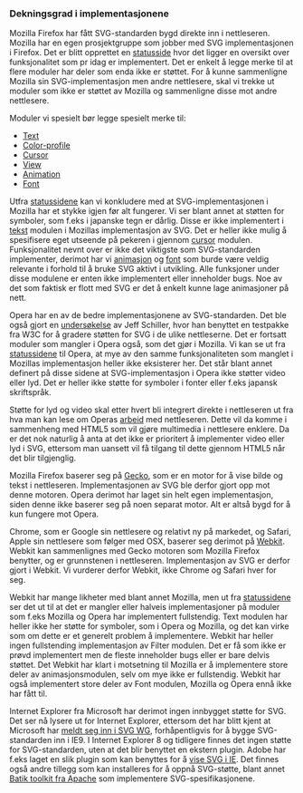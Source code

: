 
### Dekningsgrad i implementasjonene ###

Mozilla Firefox har fått SVG-standarden bygd direkte inn i nettleseren. Mozilla har
en egen prosjektgruppe som jobber med SVG implementasjonen i Firefox.
Det er blitt opprettet en [statusside][7] hvor det ligger en oversikt over funksjonalitet
som pr idag er implementert. Det er enkelt å legge merke til at flere moduler har
deler som enda ikke er støttet. For å kunne sammenligne Mozilla sin SVG-implementasjon
men andre nettlesere, skal vi trekke ut moduler som ikke er støttet av Mozilla og
sammenligne disse mot andre nettlesere.

Moduler vi spesielt bør legge spesielt merke til:

 * [Text][1]
 * [Color-profile][2]
 * [Cursor][3]
 * [View][4]
 * [Animation][5]
 * [Font][6]

Utfra [statussidene][7] kan vi konkludere med at SVG-implementasjonen i Mozilla har et
stykke igjen før alt fungerer. Vi ser blant annet at støtten for symboler, som f.eks i
japanske tegn er dårlig. Disse er ikke implementert i [tekst][1] modulen i Mozillas 
implementasjon av SVG. Det er heller ikke mulig å spesifisere eget utseende på pekeren 
i gjennom [cursor][3] modulen. Funksjonalitet nevnt over er ikke det viktigste som 
SVG-standarden implementer, derimot har vi [animasjon][5] og [font][6] som burde være 
veldig relevante i forhold til å bruke SVG aktivt i utvikling. Alle funksjoner under 
disse modulene er enten ikke implementert eller inneholder bugs. Noe av det som 
faktisk er flott med SVG er det å enkelt kunne lage animasjoner på nett.

Opera har en av de bedre implementasjonene av SVG-standarden. Det ble også gjort en
[undersøkelse][8] av Jeff Schiller, hvor han benyttet en testpakke fra W3C for å gradere
støtten for SVG i de ulike nettleserne. Det er fortsatt moduler som mangler i Opera også,
som det gjør i Mozilla. Vi kan se ut fra [statussidene][9] til Opera, at
mye av den samme funksjonaliteten som manglet i Mozillas implementasjon heller ikke
eksisterer her. Det står blant annet definert på disse sidene at SVG-implementasjon
i Opera ikke støtter video eller lyd. Det er heller ikke støtte for symboler i fonter
eller f.eks japansk skriftspråk.

Støtte for lyd og video skal etter hvert bli integrert direkte i nettleseren ut fra
hva man kan lese om Operas [arbeid][10] med nettleseren. Dette vil da komme i
sammenheng med HTML5 som vil gjøre multimedia i nettlesere enklere. Da er det nok
naturlig å anta at det ikke er prioritert å implementer video eller lyd i SVG,
ettersom man uansett vil få tilgang til dette gjennom HTML5 når det blir tilgjenglig.

Mozilla Firefox baserer seg på [Gecko][11], som er en motor for å vise bilde og tekst i
nettleseren. Implementasjonen av SVG ble derfor gjort opp mot denne motoren.
Opera derimot har laget sin helt egen implementasjon, siden denne ikke baserer seg
på noen separat motor. Alt er altså bygd for å kun fungere mot Opera. 

Chrome, som er Google sin nettlesere og relativt ny på markedet, og Safari, Apple sin 
nettlesere som følger med OSX, baserer seg derimot på [Webkit][12]. Webkit kan sammenlignes 
med Gecko motoren som Mozilla Firefox benytter, og er grunnstenen i nettleseren. 
Implementasjon av SVG er derfor gjort i Webkit. Vi vurderer derfor Webkit, ikke Chrome 
og Safari hver for seg.

Webkit har mange likheter med blant annet Mozilla, men ut fra [statussidene][13] ser
det ut til at det er mangler eller halveis implementasjoner på moduler som f.eks Mozilla
og Opera har implementert fullstendig. Text modulen har heller ikke her støtte for symboler,
som i Opera og Mozilla, og det kan virke som om dette er et generelt problem å implementere.
Webkit har heller ingen fullstending implementasjon av Filter modulen. Det er få som ikke 
er prøvd implementert men de fleste inneholder bugs eller er bare delvis støttet. Det Webkit 
har klart i motsetning til Mozilla er å implementere store deler av animasjonsmodulen, selv om 
mye ikke er fullstendig. Webkit har også implementert store deler av Font modulen, Mozilla og 
Opera ennå ikke har fått til.

Internet Explorer fra Microsoft har derimot ingen innbygget støtte for SVG.
Det ser nå lysere ut for Internet Explorer, ettersom det har blitt kjent at
Microsoft har [meldt seg inn i SVG WG][14], forhåpentligvis for å bygge
SVG-standarden inn i IE9. I Internet Explorer 8 og tidligere finnes det
ingen støtte for SVG-standarden, uten at det blir benyttet en ekstern
plugin. Adobe har f.eks laget en slik plugin som kan benyttes for å [vise
SVG i IE][15]. Det finnes også andre tillegg som kan installeres for å oppnå
SVG-støtte, blant annet [Batik toolkit fra Apache][16] som implementere
SVG-spesifikasjonene.

[1]: http://www.w3.org/TR/SVG11/text.html "Text - SVG 1.1, W3C, 2003-01-14"
[2]: http://www.w3.org/TR/SVG11/color.html "Color - SVG 1.1, W3C, 2003-01-14"
[3]: http://www.w3.org/TR/SVG11/interact.html "Interact - SVG 1.1, W3C, 2003-01-14"
[4]: http://www.w3.org/TR/SVG11/linking.html "Linking - SVG 1.1, W3C, 2003-01-14"
[5]: http://www.w3.org/TR/SVG11/animate.html "Animate - SVG 1.1, W3C, 2003-01-14"
[6]: http://www.w3.org/TR/SVG11/fonts.html "Fonts - SVG 1.1, W3C, 2003-01-14"
[7]: http://www.mozilla.org/projects/svg/status.html "Mozilla SVG Status, Mozilla, read xxx"
[8]: http://www.codedread.com/svg-support-table.html
[9]: http://www.opera.com/docs/specs/svg/ "SVG support in Opera 9, Opera, read xxx"
[10]: http://www.opera.com/docs/specs/presto25/html5/ "Opera: HTML5 elements attributes and APIs support in Opera Presto 2.5, Opera, read xxx"
[11]: https://developer.mozilla.org/en/Gecko "Gecko - MDC, Mozilla, 2010-03-12"
[12]: http://webkit.org/ "The Webkit Open Source Project, Webkit, read xxx"
[13]: http://webkit.org/projects/svg/status.xml "WebKit SVG Status, Webkit, 2010-01-05"
[14]: http://blogs.msdn.com/b/ie/archive/2010/01/05/microsoft-joins-w3c-svg-working-group.aspx "Microsoft joins W3C SVG Working Group, Microsoft IE Team Blog, 2010-01-05"
[15]: http://www.adobe.com/svg/viewer/install/
[16]: http://xmlgraphics.apache.org/batik/ "Batik Java SVG Toolkit, Apache Software Foundation, 2010-01-02"
